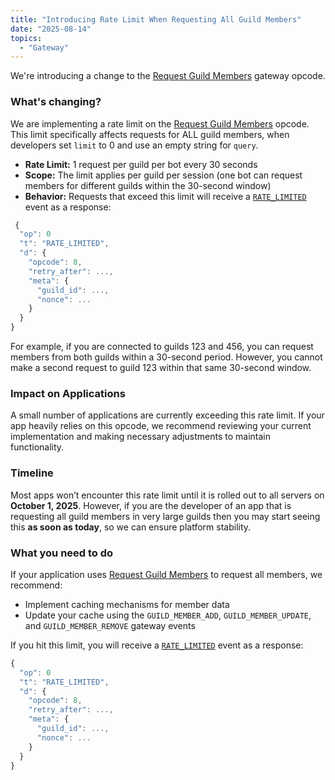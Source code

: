 ```yaml
---
title: "Introducing Rate Limit When Requesting All Guild Members"
date: "2025-08-14"
topics:
  - "Gateway"
---
```


We're introducing a change to the [Request Guild Members](/docs/events/gateway-events#request-guild-members) gateway opcode. 

### What's changing?

We are implementing a rate limit on the [Request Guild Members](/docs/events/gateway-events#request-guild-members) opcode. This limit specifically affects requests for ALL guild members, when developers set `limit` to 0 and use an empty string for `query`.

- **Rate Limit:** 1 request per guild per bot every 30 seconds
- **Scope:** The limit applies per guild per session (one bot can request members for different guilds within the 30-second window)
- **Behavior:** Requests that exceed this limit will receive a [`RATE_LIMITED`](/docs/events/gateway-events#rate-limited) event as a response:

```js
 {
  "op": 0
  "t": "RATE_LIMITED",
  "d": {
    "opcode": 8,
    "retry_after": ...,
    "meta": {
      "guild_id": ...,
      "nonce": ...
    }
  }
}
```

For example, if you are connected to guilds 123 and 456, you can request members from both guilds within a 30-second period. However, you cannot make a second request to guild 123 within that same 30-second window.


### Impact on Applications

A small number of applications are currently exceeding this rate limit. If your app heavily relies on this opcode, we recommend reviewing your current implementation and making necessary adjustments to maintain functionality.

### Timeline

Most apps won’t encounter this rate limit until it is rolled out to all servers on **October 1, 2025**. However, if you are the developer of an app that is requesting all guild members in very large guilds then you may start seeing this **as soon as today**, so we can ensure platform stability.

### What you need to do

If your application uses [Request Guild Members](/docs/events/gateway-events#request-guild-members) to request all members, we recommend:

- Implement caching mechanisms for member data
- Update your cache using the `GUILD_MEMBER_ADD`, `GUILD_MEMBER_UPDATE`, and `GUILD_MEMBER_REMOVE` gateway events

If you hit this limit, you will receive a [`RATE_LIMITED`](/docs/events/gateway-events#rate-limited) event as a response:

```js
{
  "op": 0
  "t": "RATE_LIMITED",
  "d": {
    "opcode": 8,
    "retry_after": ...,
    "meta": {
      "guild_id": ...,
      "nonce": ...
    }
  }
}
```